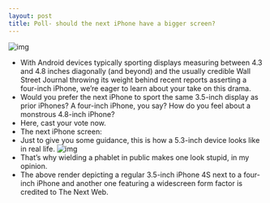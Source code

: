 ```yaml
---
layout: post
title: Poll- should the next iPhone have a bigger screen?
---
```

![img](http://media.idownloadblog.com/wp-content/uploads/2012/05/iPhone-4S-vs-four-inch-iPhone-vs-iPhone-widescreen-The-Next-Web-mockup-001.jpg)
* With Android devices typically sporting displays measuring between 4.3 and 4.8 inches diagonally (and beyond) and the usually credible Wall Street Journal throwing its weight behind recent reports asserting a four-inch iPhone, we’re eager to learn about your take on this drama.
* Would you prefer the next iPhone to sport the same 3.5-inch display as prior iPhones? A four-inch iPhone, you say? How do you feel about a monstrous 4.8-inch iPhone?
* Here, cast your vote now.
* The next iPhone screen:
* Just to give you some guidance, this is how a 5.3-inch device looks like in real life.
![img](http://media.idownloadblog.com/wp-content/uploads/2012/05/Galaxy-Note-5.3-in-public.jpg)
* That’s why wielding a phablet in public makes one look stupid, in my opinion.
* The above render depicting a regular 3.5-inch iPhone 4S next to a four-inch iPhone and another one featuring a widescreen form factor is credited to The Next Web.

